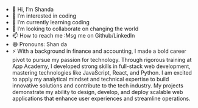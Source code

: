- 👋 Hi, I’m Shanda
- 👀 I’m interested in coding
- 🌱 I’m currently learning coding
- 💞️ I’m looking to collaborate on changing the world
- 📫 How to reach me :Msg me on Github/LinkedIn
- 😄 Pronouns: Shan da
- ⚡ With a background in finance and accounting, I made a bold career pivot to pursue my passion for technology. Through rigorous training at App Academy, I developed strong skills in full-stack web development, mastering technologies like JavaScript, React, and Python. I am excited to apply my analytical mindset and technical expertise to build innovative solutions and contribute to the tech industry. My projects demonstrate my ability to design, develop, and deploy scalable web applications that enhance user experiences and streamline operations.


<!---
shandawang1005/shandawang1005 is a  special ✨ repository because its `README.md` (this file) appears on your GitHub profile.
You can click the Preview link to take a look at your changes.
--->
